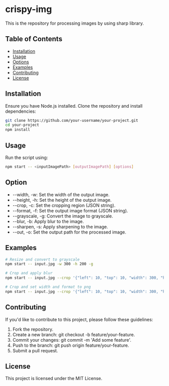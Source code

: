 # crispy-img
This is the repository for processing images by using sharp library.

## Table of Contents

- [Installation](#installation)
- [Usage](#usage)
- [Options](#options)
- [Examples](#examples)
- [Contributing](#contributing)
- [License](#license)

## Installation

Ensure you have Node.js installed. Clone the repository and install dependencies:

```bash
git clone https://github.com/your-username/your-project.git
cd your-project
npm install
```

## Usage

Run the script using:
```bash
npm start -- <inputImagePath> [outputImagePath] [options]
```

## Option

- --width, -w: Set the width of the output image.
- --height, -h: Set the height of the output image.
- --crop, -c: Set the cropping region (JSON string).
- --format, -f: Set the output image format (JSON string).
- --grayscale, -g: Convert the image to grayscale.
- --blur, -b: Apply blur to the image.
- --sharpen, -s: Apply sharpening to the image.
- --out, -o: Set the output path for the processed image.

## Examples

```bash
# Resize and convert to grayscale
npm start -- input.jpg -w 300 -h 200 -g

# Crop and apply blur
npm start -- input.jpg --crop '{"left": 10, "top": 10, "width": 300, "height": 200}' -b 5 -o output.jpg

# Crop and set width and format to png
npm start -- input.jpg --crop '{"left": 10, "top": 10, "width": 300, "height": 200}' -w 500 -f '{"id": "png", "quality": 85}' -o t.png
```

## Contributing

If you'd like to contribute to this project, please follow these guidelines:

1. Fork the repository.
2. Create a new branch: git checkout -b feature/your-feature.
3. Commit your changes: git commit -m 'Add some feature'.
4. Push to the branch: git push origin feature/your-feature.
5. Submit a pull request.

## License
This project is licensed under the MIT License.